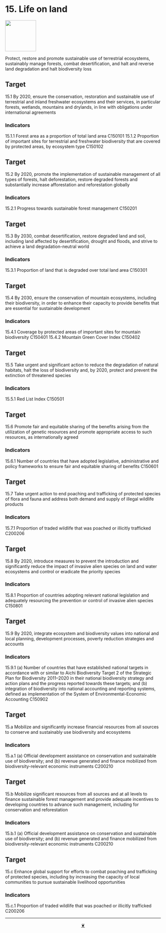 # 15. Life on land

<img src=https://theo-armour.github.io/sdg-2021/images/sdg-icons/E_SDG_Icons-15.jpg width=100 >

Protect, restore and promote sustainable use of terrestrial ecosystems, sustainably manage forests, combat desertification, and halt and reverse land degradation and halt biodiversity loss



## Target

15.1 By 2020, ensure the conservation, restoration and sustainable use of terrestrial and inland freshwater ecosystems and their services, in particular forests, wetlands, mountains and drylands, in line with obligations under international agreements

### Indicators

15.1.1 Forest area as a proportion of total land area C150101
15.1.2 Proportion of important sites for terrestrial and freshwater biodiversity that are covered by protected areas, by ecosystem type C150102


## Target

15.2 By 2020, promote the implementation of sustainable management of all types of forests, halt deforestation, restore degraded forests and substantially increase afforestation and reforestation globally

### Indicators

15.2.1 Progress towards sustainable forest management C150201


## Target

15.3 By 2030, combat desertification, restore degraded land and soil, including land affected by desertification, drought and floods, and strive to achieve a land degradation-neutral world

### Indicators

15.3.1 Proportion of land that is degraded over total land area C150301


## Target

15.4 By 2030, ensure the conservation of mountain ecosystems, including their biodiversity, in order to enhance their capacity to provide benefits that are essential for sustainable development

### Indicators

15.4.1 Coverage by protected areas of important sites for mountain biodiversity C150401
15.4.2 Mountain Green Cover Index C150402


## Target

15.5 Take urgent and significant action to reduce the degradation of natural habitats, halt the loss of biodiversity and, by 2020, protect and prevent the extinction of threatened species

### Indicators

15.5.1 Red List Index C150501


## Target

15.6 Promote fair and equitable sharing of the benefits arising from the utilization of genetic resources and promote appropriate access to such resources, as internationally agreed

### Indicators

15.6.1 Number of countries that have adopted legislative, administrative and policy frameworks to ensure fair and equitable sharing of benefits C150601


## Target

15.7 Take urgent action to end poaching and trafficking of protected species of flora and fauna and address both demand and supply of illegal wildlife products

### Indicators

15.7.1 Proportion of traded wildlife that was poached or illicitly trafficked C200206


## Target

15.8 By 2020, introduce measures to prevent the introduction and significantly reduce the impact of invasive alien species on land and water ecosystems and control or eradicate the priority species

### Indicators

15.8.1 Proportion of countries adopting relevant national legislation and adequately resourcing the prevention or control of invasive alien species C150801


## Target

15.9 By 2020, integrate ecosystem and biodiversity values into national and local planning, development processes, poverty reduction strategies and accounts

### Indicators

15.9.1 (a) Number of countries that have established national targets in accordance with or similar to Aichi Biodiversity Target 2 of the Strategic Plan for Biodiversity 2011–2020 in their national biodiversity strategy and action plans and the progress reported towards these targets; and (b) integration of biodiversity into national accounting and reporting systems, defined as implementation of the System of Environmental-Economic Accounting C150902


## Target

15.a Mobilize and significantly increase financial resources from all sources to conserve and sustainably use biodiversity and ecosystems

### Indicators

15.a.1 (a) Official development assistance on conservation and sustainable use of biodiversity; and (b) revenue generated and finance mobilized from biodiversity-relevant economic instruments C200210


## Target

15.b Mobilize significant resources from all sources and at all levels to finance sustainable forest management and provide adequate incentives to developing countries to advance such management, including for conservation and reforestation

### Indicators

15.b.1 (a) Official development assistance on conservation and sustainable use of biodiversity; and (b) revenue generated and finance mobilized from biodiversity-relevant economic instruments C200210


## Target

15.c Enhance global support for efforts to combat poaching and trafficking of protected species, including by increasing the capacity of local communities to pursue sustainable livelihood opportunities

### Indicators

15.c.1 Proportion of traded wildlife that was poached or illicitly trafficked C200206

***
<center title="Hello! Click me to go up to the top" ><a class=aDingbat href=javascript:window.scrollTo(0,0);> ❦ </a></center>

